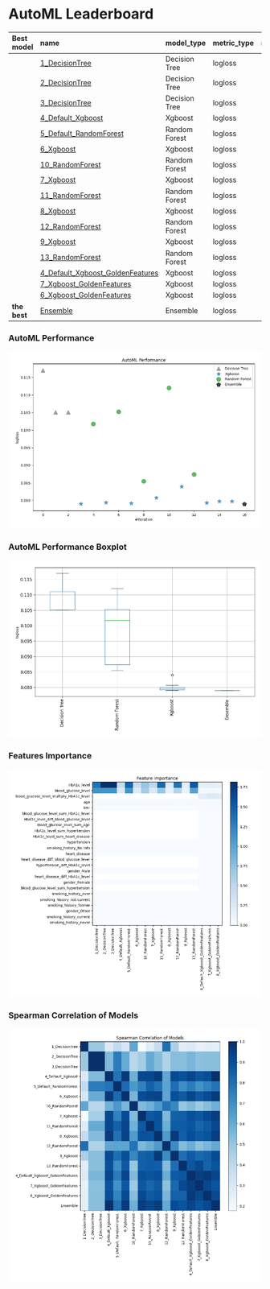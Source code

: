 # AutoML Leaderboard

| Best model   | name                                                                           | model_type    | metric_type   |   metric_value |   train_time |   single_prediction_time |
|:-------------|:-------------------------------------------------------------------------------|:--------------|:--------------|---------------:|-------------:|-------------------------:|
|              | [1_DecisionTree](1_DecisionTree/README.md)                                     | Decision Tree | logloss       |      0.11699   |        57.1  |                   0.1464 |
|              | [2_DecisionTree](2_DecisionTree/README.md)                                     | Decision Tree | logloss       |      0.105097  |        50.46 |                   0.149  |
|              | [3_DecisionTree](3_DecisionTree/README.md)                                     | Decision Tree | logloss       |      0.105097  |        50.77 |                   0.1449 |
|              | [4_Default_Xgboost](4_Default_Xgboost/README.md)                               | Xgboost       | logloss       |      0.0789783 |        31.27 |                   0.1474 |
|              | [5_Default_RandomForest](5_Default_RandomForest/README.md)                     | Random Forest | logloss       |      0.101761  |        34.37 |                   0.8934 |
|              | [6_Xgboost](6_Xgboost/README.md)                                               | Xgboost       | logloss       |      0.0793339 |        33.1  |                   0.1455 |
|              | [10_RandomForest](10_RandomForest/README.md)                                   | Random Forest | logloss       |      0.105246  |        29.34 |                   0.2903 |
|              | [7_Xgboost](7_Xgboost/README.md)                                               | Xgboost       | logloss       |      0.0791386 |        29.91 |                   0.1467 |
|              | [11_RandomForest](11_RandomForest/README.md)                                   | Random Forest | logloss       |      0.0854321 |        65.18 |                   0.3418 |
|              | [8_Xgboost](8_Xgboost/README.md)                                               | Xgboost       | logloss       |      0.0807353 |        42.92 |                   0.1541 |
|              | [12_RandomForest](12_RandomForest/README.md)                                   | Random Forest | logloss       |      0.112054  |        28.35 |                   0.2675 |
|              | [9_Xgboost](9_Xgboost/README.md)                                               | Xgboost       | logloss       |      0.0839567 |        34.27 |                   0.1571 |
|              | [13_RandomForest](13_RandomForest/README.md)                                   | Random Forest | logloss       |      0.0873966 |        51.14 |                   0.3929 |
|              | [4_Default_Xgboost_GoldenFeatures](4_Default_Xgboost_GoldenFeatures/README.md) | Xgboost       | logloss       |      0.0793227 |        40.76 |                   0.2174 |
|              | [7_Xgboost_GoldenFeatures](7_Xgboost_GoldenFeatures/README.md)                 | Xgboost       | logloss       |      0.0797409 |        36.49 |                   0.2137 |
|              | [6_Xgboost_GoldenFeatures](6_Xgboost_GoldenFeatures/README.md)                 | Xgboost       | logloss       |      0.0797254 |        38.28 |                   0.2196 |
| **the best** | [Ensemble](Ensemble/README.md)                                                 | Ensemble      | logloss       |      0.0789624 |        10.64 |                   0.309  |

### AutoML Performance
![AutoML Performance](ldb_performance.png)

### AutoML Performance Boxplot
![AutoML Performance Boxplot](ldb_performance_boxplot.png)

### Features Importance
![features importance across models](features_heatmap.png)



### Spearman Correlation of Models
![models spearman correlation](correlation_heatmap.png)


